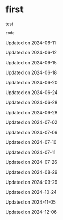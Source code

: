 # first

test

`code`


Updated on 2024-06-11

Updated on 2024-06-12

Updated on 2024-06-15

Updated on 2024-06-18

Updated on 2024-06-20

Updated on 2024-06-24

Updated on 2024-06-28

Updated on 2024-06-28

Updated on 2024-07-02

Updated on 2024-07-06

Updated on 2024-07-10

Updated on 2024-07-11

Updated on 2024-07-26

Updated on 2024-08-29

Updated on 2024-09-29

Updated on 2024-10-24

Updated on 2024-11-05

Updated on 2024-12-06
